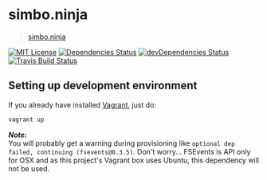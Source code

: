 simbo.ninja
===========

  > [simbo.ninja](http://simbo.ninja)

[![MIT License](http://img.shields.io/:license-mit-blue.svg?style=flat-square)](http://simbo.mit-license.org)
[![Dependencies Status](https://img.shields.io/david/simbo/simbo.ninja.svg?style=flat-square)](https://david-dm.org/simbo/simbo.ninja)
[![devDependencies Status](https://img.shields.io/david/dev/simbo/simbo.ninja.svg?style=flat-square)](https://david-dm.org/simbo/simbo.ninja#info=devDependencies)
[![Travis Build Status](https://img.shields.io/travis/simbo/simbo.ninja/master.svg?style=flat-square)](https://travis-ci.org/simbo/simbo.ninja)


## Setting up development environment

If you already have installed [Vagrant](https://www.vagrantup.com/), just do:

``` bash
vagrant up
```

***Note:***  
You will probably get a warning during provisioning like
`optional dep failed, continuing (fsevents@0.3.5)`.
Don't worry... FSEvents is API only for OSX and as this project's Vagrant box uses
Ubuntu, this dependency will not be used.
